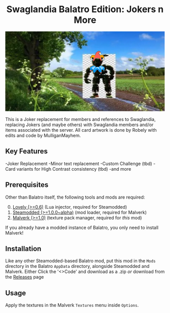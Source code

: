 <h1 align="center">Swaglandia Balatro Edition: Jokers n More</h1>

<p align="center">
  <img src="readme-logo.png">
</p>

This is a Joker replacement for members and references to Swaglandia,
replacing Jokers (and maybe others) with Swaglandia members and/or items 
associated with the server. All card artwork is done by Robely with 
edits and code by MulliganMayhem.

## Key Features
  -Joker Replacement
  -Minor text replacement
  -Custom Challenge (tbd)
  -Card variants for High Contrast consistency (tbd)
  -and more

## Prerequisites
Other than Balatro itself, the following tools and mods are required:

0. [Lovely (>=0.6)](https://github.com/ethangreen-dev/lovely-injector) (Lua injector, required for Steamodded)
1. [Steamodded (>=1.0.0~alpha)](https://github.com/Steamopollys/Steamodded) (mod loader, required for Malverk)
2. [Malverk (>=1.0)](https://github.com/Eremel/Malverk) (texture pack manager, required for _this_ mod)

If you already have a modded instance of Balatro, you only need to install Malverk!

## Installation
Like any other Steamodded-based Balatro mod, put this mod in the `Mods`
directory in the Balatro `AppData` directory, alongside Steamodded and Malverk.
Either Click the '<>Code' and download as a .zip _or_ download from the
[Releases](https://github.com/MulliganMayhem/SwaglandiaBalatro/releases) page

## Usage
Apply the textures in the Malverk `Textures` menu inside `Options`.
